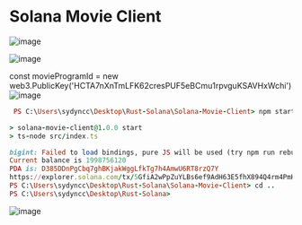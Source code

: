 # Solana Movie Client

![image](https://user-images.githubusercontent.com/109158340/208645177-cc2bdb3b-aaf6-4c16-92fc-0a05ab250f36.png)


![image](https://user-images.githubusercontent.com/109158340/208644928-be088c76-3367-4ccc-b08f-13e6a1c2f25b.png)

const movieProgramId = new web3.PublicKey('HCTA7nXnTmLFK62cresPUF5eBCmu1rpvguKSAVHxWchi')
![image](https://user-images.githubusercontent.com/109158340/208645494-402408b5-b699-4017-be4c-057f1845067b.png)


```ruby
 PS C:\Users\sydyncc\Desktop\Rust-Solana\Solana-Movie-Client> npm start

> solana-movie-client@1.0.0 start
> ts-node src/index.ts

bigint: Failed to load bindings, pure JS will be used (try npm run rebuild?)
Current balance is 1998756120
PDA is: D385DDnPgCbq7ghBKjakWggLfkTg7h4AmwU6RT8rzQ7Y
https://explorer.solana.com/tx/5GfiA2wPpZuYLBs6ef9AdH63E5fhX894Q4rm4PmHaD2GduHtuaLKj3m4NrpwSPKtp3g8YHYqVzeMoVMmNCzouvjj?cluster=devnetFinished successfully
PS C:\Users\sydyncc\Desktop\Rust-Solana\Solana-Movie-Client> cd ..
PS C:\Users\sydyncc\Desktop\Rust-Solana> 
```

![image](https://user-images.githubusercontent.com/109158340/208645593-793f4d99-5241-41a0-be6c-193a5da56ba4.png)

